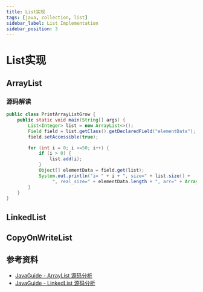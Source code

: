 ```yaml
---
title: List实现
tags: [java, collection, list]
sidebar_label: List Implementation
sidebar_position: 3
---
```


# List实现

## ArrayList

### 源码解读

```java
public class PrintArrayListGrow {
    public static void main(String[] args) {
        List<Integer> list = new ArrayList<>();
        Field field = list.getClass().getDeclaredField("elementData");
        field.setAccessible(true);

        for (int i = 0; i <=50; i++) {
            if (i > 0) {
                list.add(i);
            }
            Object[] elementData = field.get(list);
            System.out.println("i= " + i + ", size=" + list.size() +
                 ", real_size=" + elementData.length + ", arr=" + Arrays.toString(elementData));
        }
    }
}
```

## LinkedList

## CopyOnWriteList

## 参考资料

* [JavaGuide - ArrayList 源码分析](https://javaguide.cn/java/collection/arraylist-source-code.html)
* [JavaGuide - LinkedList 源码分析](https://javaguide.cn/java/collection/linkedlist-source-code.html)